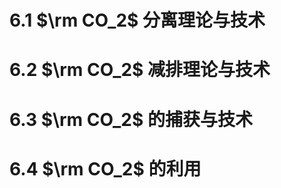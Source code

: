 # 6.1 $\rm CO_2$ 分离理论与技术

# 6.2  $\rm CO_2$ 减排理论与技术

# 6.3  $\rm CO_2$ 的捕获与技术

# 6.4  $\rm CO_2$ 的利用